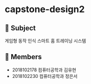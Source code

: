 # capstone-design2
:key: Subject
---
게임형 동작 인식 스마트 홈 트레이닝 시스템

:raising_hand: Members
---
* 2018102178 컴퓨터공학과 김유현
* 2018102230 컴퓨터공학과 정은서

